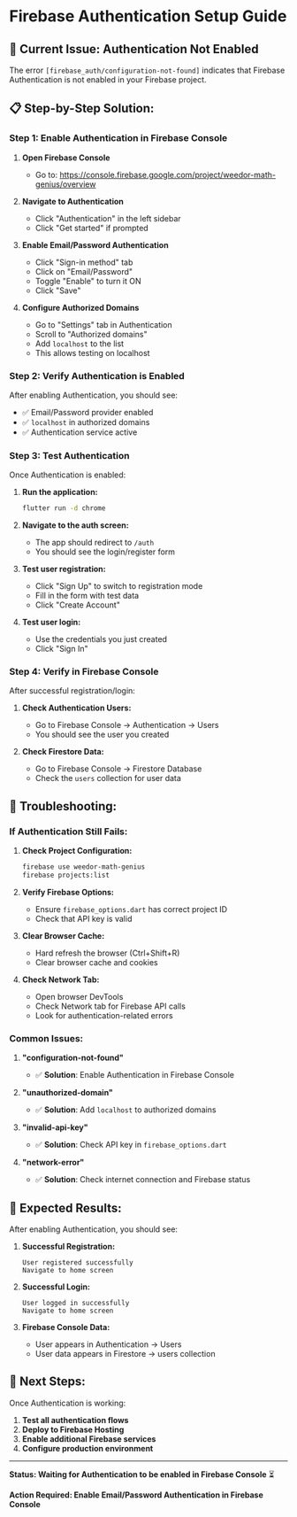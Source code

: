 # Firebase Authentication Setup Guide

## 🔐 **Current Issue: Authentication Not Enabled**

The error `[firebase_auth/configuration-not-found]` indicates that Firebase Authentication is not enabled in your Firebase project.

## 📋 **Step-by-Step Solution:**

### **Step 1: Enable Authentication in Firebase Console**

1. **Open Firebase Console**
   - Go to: https://console.firebase.google.com/project/weedor-math-genius/overview

2. **Navigate to Authentication**
   - Click "Authentication" in the left sidebar
   - Click "Get started" if prompted

3. **Enable Email/Password Authentication**
   - Click "Sign-in method" tab
   - Click on "Email/Password"
   - Toggle "Enable" to turn it ON
   - Click "Save"

4. **Configure Authorized Domains**
   - Go to "Settings" tab in Authentication
   - Scroll to "Authorized domains"
   - Add `localhost` to the list
   - This allows testing on localhost

### **Step 2: Verify Authentication is Enabled**

After enabling Authentication, you should see:
- ✅ Email/Password provider enabled
- ✅ `localhost` in authorized domains
- ✅ Authentication service active

### **Step 3: Test Authentication**

Once Authentication is enabled:

1. **Run the application:**
   ```bash
   flutter run -d chrome
   ```

2. **Navigate to the auth screen:**
   - The app should redirect to `/auth`
   - You should see the login/register form

3. **Test user registration:**
   - Click "Sign Up" to switch to registration mode
   - Fill in the form with test data
   - Click "Create Account"

4. **Test user login:**
   - Use the credentials you just created
   - Click "Sign In"

### **Step 4: Verify in Firebase Console**

After successful registration/login:

1. **Check Authentication Users:**
   - Go to Firebase Console → Authentication → Users
   - You should see the user you created

2. **Check Firestore Data:**
   - Go to Firebase Console → Firestore Database
   - Check the `users` collection for user data

## 🔧 **Troubleshooting:**

### **If Authentication Still Fails:**

1. **Check Project Configuration:**
   ```bash
   firebase use weedor-math-genius
   firebase projects:list
   ```

2. **Verify Firebase Options:**
   - Ensure `firebase_options.dart` has correct project ID
   - Check that API key is valid

3. **Clear Browser Cache:**
   - Hard refresh the browser (Ctrl+Shift+R)
   - Clear browser cache and cookies

4. **Check Network Tab:**
   - Open browser DevTools
   - Check Network tab for Firebase API calls
   - Look for authentication-related errors

### **Common Issues:**

1. **"configuration-not-found"**
   - ✅ **Solution**: Enable Authentication in Firebase Console

2. **"unauthorized-domain"**
   - ✅ **Solution**: Add `localhost` to authorized domains

3. **"invalid-api-key"**
   - ✅ **Solution**: Check API key in `firebase_options.dart`

4. **"network-error"**
   - ✅ **Solution**: Check internet connection and Firebase status

## 🎯 **Expected Results:**

After enabling Authentication, you should see:

1. **Successful Registration:**
   ```
   User registered successfully
   Navigate to home screen
   ```

2. **Successful Login:**
   ```
   User logged in successfully
   Navigate to home screen
   ```

3. **Firebase Console Data:**
   - User appears in Authentication → Users
   - User data appears in Firestore → users collection

## 🚀 **Next Steps:**

Once Authentication is working:

1. **Test all authentication flows**
2. **Deploy to Firebase Hosting**
3. **Enable additional Firebase services**
4. **Configure production environment**

---

**Status: Waiting for Authentication to be enabled in Firebase Console** ⏳

**Action Required: Enable Email/Password Authentication in Firebase Console** 